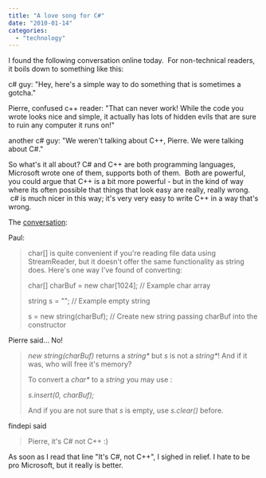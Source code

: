 ```yaml
---
title: "A love song for C#"
date: "2010-01-14"
categories: 
  - "technology"
---
```


I found the following conversation online today.  For non-technical readers, it boils down to something like this:

c# guy: "Hey, here's a simple way to do something that is sometimes a gotcha."

Pierre, confused c++ reader: "That can never work! While the code you wrote looks nice and simple, it actually has lots of hidden evils that are sure to ruin any computer it runs on!"

another c# guy: "We weren't talking about C++, Pierre. We were talking about C#."

So what's it all about? C# and C++ are both programming languages, Microsoft wrote one of them, supports both of them.  Both are powerful, you could argue that C++ is a bit more powerful - but in the kind of way where its often possible that things that look easy are really, really wrong.  c# is much nicer in this way; it's very very easy to write C++ in a way that's wrong.

The [conversation](http://www.calcaria.net/c-sharp/2006/03/convert-char-to-string.html):

Paul:

> char\[\] is quite convenient if you're reading file data using StreamReader, but it doesn't offer the same functionality as string does. Here's one way I've found of converting:
> 
> char\[\] charBuf = new char\[1024\]; // Example char array
> 
> string s = ""; // Example empty string
> 
> s = new string(charBuf); // Create new string passing charBuf into the constructor

Pierre said... No!

> _new string(charBuf)_ returns a _string\*_ but _s_ is not a _string\*_! And if it was, who will free it's memory?
> 
> To convert a _char\*_ to a _string_ you may use :
> 
> _s.insert(0, charBuf);_
> 
> And if you are not sure that _s_ is empty, use _s.clear()_ before.

findepi said

> Pierre, it's C# not C++ :)

As soon as I read that line "It's C#, not C++", I sighed in relief. I hate to be pro Microsoft, but it really is better.
